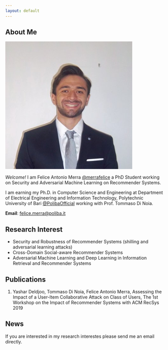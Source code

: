 ```yaml
---
layout: default
---
```


## About Me
<div>

<img class="profile-picture" src="profile.jpg">

*Welcome!* I am Felice Antonio Merra [@merrafelice](https://twitter.com/merrafelice) a PhD Student working on Security and Adversarial Machine Learning on Recommender Systems. 

I am earning my Ph.D. in Computer Science and Engineering at Department of Electrical Engineering and Information Technology, Polytechnic University of Bari [@PolibaOfficial](https://twitter.com/PolibaOfficial) working with Prof. Tommaso Di Noia. 

**Email**: [felice.merra@poliba.it](mailto:felice.merra@poliba.it)

</div>

## Research Interest

* Security and Robustness of Recommender Systems (shilling and adversarial learning attacks)
* Cross-Domain Social-aware Recommender Systems
* Adversarial Machine Learning and Deep Learning in Information Retrieval and Recommender Systems

## Publications

1. Yashar Deldjoo, Tommaso Di Noia, Felice Antonio Merra, Assessing the Impact of a User-Item Collaborative Attack on Class of Users, The 1st Workshop on the Impact of Recommender Systems with ACM RecSys 2019

## News
If you are interested in my research interestes please send me an email directly.
